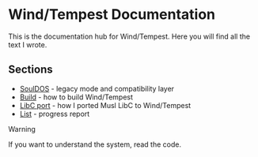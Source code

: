 # Wind/Tempest Documentation

This is the documentation hub for Wind/Tempest. Here you will find all the text I wrote.

## Sections

- [SoulDOS](SoulDOS.md) - legacy mode and compatibility layer
- [Build](Build.md) - how to build Wind/Tempest
- [LibC port](Io.md) - how I ported Musl LibC to Wind/Tempest
- [List](List.md) - progress report

> [!WARNING]
> If you want to understand the system, read the code.